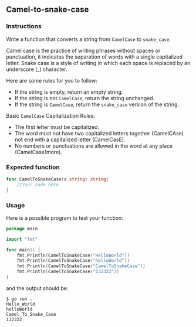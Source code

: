 ## Camel-to-snake-case 

### Instructions
Write a function that converts a string from `CamelCase` to `snake_case`.

Camel case is the practice of writing phrases without spaces or punctuation, it indicates the separation of words with a single capitalized letter. Snake case is a style of writing in which each space is replaced by an underscore (_) character.

Here are some rules for you to follow:

- If the string is empty, return an empty string.
- If the string is not `CamelCase`, return the string unchanged.
- If the string is `CamelCase`, return the `snake_case` version of the string.

Basic `CamelCase` Capitalization Rules:

- The first letter must be capitalized.
- The word must not have two capitalized letters together (CamelCAse) not end with a capitalized letter (CamelCasE).
- No numbers or punctuations are allowed in the word at any place (CamelCase1more).


### Expected function 
```go
func CamelToSnakeCase(s string) string{
    //Your code here
}
```

### Usage 

Here is a possible program to test your function:

```go
package main

import "fmt"

func main() {
    fmt.Println(CamelToSnakeCase("HelloWorld")) 
    fmt.Println(CamelToSnakeCase("helloWorld"))
    fmt.Println(CamelToSnakeCase("CamelToSnakeCase"))
    fmt.Println(CamelToSnakeCase("132322"))
}
```

and the output should be:

```console
$ go run .
Hello_World
helloWorld
Camel_To_Snake_Case
132322
```


